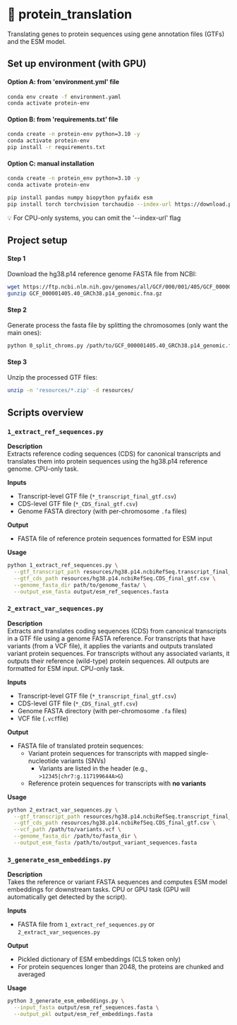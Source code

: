 # 🧬 protein_translation
Translating genes to protein sequences using gene annotation files (GTFs) and the ESM model.

## Set up environment (with GPU)

#### Option A: from 'environment.yml' file

```bash
conda env create -f environment.yaml
conda activate protein-env
```

#### Option B: from 'requirements.txt' file
```bash
conda create -n protein-env python=3.10 -y
conda activate protein-env
pip install -r requirements.txt
```

#### Option C: manual installation
```bash
conda create -n protein_env python=3.10 -y
conda activate protein-env

pip install pandas numpy biopython pyfaidx esm
pip install torch torchvision torchaudio --index-url https://download.pytorch.org/whl/cu128
```
💡 For CPU-only systems, you can omit the '--index-url' flag

## Project setup

#### Step 1
Download the hg38.p14 reference genome FASTA file from NCBI:

```bash
wget https://ftp.ncbi.nlm.nih.gov/genomes/all/GCF/000/001/405/GCF_000001405.40_GRCh38.p14/GCF_000001405.40_GRCh38.p14_genomic.fna.gz
gunzip GCF_000001405.40_GRCh38.p14_genomic.fna.gz
```

#### Step 2
Generate process the fasta file by splitting the chromosomes (only want the main ones):
```bash
python 0_split_chroms.py /path/to/GCF_000001405.40_GRCh38.p14_genomic.fna
```

#### Step 3
Unzip the processed GTF files:
```bash
unzip -n 'resources/*.zip' -d resources/
```

## Scripts overview

### `1_extract_ref_sequences.py`

**Description**  
Extracts reference coding sequences (CDS) for canonical transcripts and translates them into protein sequences using the hg38.p14 reference genome. CPU-only task.

**Inputs**
- Transcript-level GTF file (`*_transcript_final_gtf.csv`)
- CDS-level GTF file (`*_CDS_final_gtf.csv`)
- Genome FASTA directory (with per-chromosome `.fa` files)

**Output**
- FASTA file of reference protein sequences formatted for ESM input

**Usage**
```bash
python 1_extract_ref_sequences.py \
  --gtf_transcript_path resources/hg38.p14.ncbiRefSeq.transcript_final_gtf.csv \
  --gtf_cds_path resources/hg38.p14.ncbiRefSeq.CDS_final_gtf.csv \
  --genome_fasta_dir path/to/genome_fasta/ \
  --output_esm_fasta output/esm_ref_sequences.fasta
```

### `2_extract_var_sequences.py`

**Description**  
Extracts and translates coding sequences (CDS) from canonical transcripts in a GTF file using a genome FASTA reference. For transcripts that have variants (from a VCF file), it applies the variants and outputs translated variant protein sequences. For transcripts without any associated variants, it outputs their reference (wild-type) protein sequences. All outputs are formatted for ESM input. CPU-only task.

**Inputs**
- Transcript-level GTF file (`*_transcript_final_gtf.csv`)
- CDS-level GTF file (`*_CDS_final_gtf.csv`)
- Genome FASTA directory (with per-chromosome `.fa` files)
- VCF file (`.vcf`file)

**Output**
- FASTA file of translated protein sequences:
  - Variant protein sequences for transcripts with mapped single-nucleotide variants (SNVs)
    - Variants are listed in the header (e.g., `>12345|chr7:g.117199644A>G`)
  - Reference protein sequences for transcripts with **no variants**

**Usage**
```bash
python 2_extract_var_sequences.py \
  --gtf_transcript_path resources/hg38.p14.ncbiRefSeq.transcript_final_gtf.csv \
  --gtf_cds_path resources/hg38.p14.ncbiRefSeq.CDS_final_gtf.csv \
  --vcf_path /path/to/variants.vcf \
  --genome_fasta_dir /path/to/fasta_dir \
  --output_esm_fasta /path/to/output_variant_sequences.fasta
```

### `3_generate_esm_embeddings.py`

**Description**  
Takes the reference or variant FASTA sequences and computes ESM model embeddings for downstream tasks. CPU or GPU task (GPU will automatically get detected by the script).

**Inputs**
- FASTA file from `1_extract_ref_sequences.py` or `2_extract_var_sequences.py`

**Output**
- Pickled dictionary of ESM embeddings (CLS token only)
- For protein sequences longer than 2048, the proteins are chunked and averaged

**Usage**
```bash
python 3_generate_esm_embeddings.py \
  --input_fasta output/esm_ref_sequences.fasta \
  --output_pkl output/esm_ref_embeddings.fasta 
```
